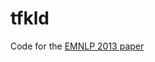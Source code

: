 tfkld
=====

Code for the [EMNLP 2013 paper](http://www.cc.gatech.edu/~jeisenst/papers/ji-emnlp-2013.pdf‎)
